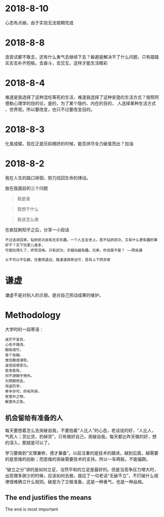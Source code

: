 # 2018-8-10
心态有点崩，由于实验无法按期完成

# 2018-8-8

连尝试都不敢去，还有什么勇气去继续下去？躲避是解决不了什么问题，只有踏踏实实去补齐短板，去奋斗，去交互，这样才能生活精彩


# 2018-8-4
难道是我选择了这种混吃等死的生活，难道我选择了这种安逸的生活方式？按照阿德勒心理学的目的论，是的，为了某个隐约、内在的目的， 人选择某种生活方式
、世界观，所以要改变，也只不过要改变目的。



# 2018-8-3
化茧成蝶，现在正是压抑拥挤的时候，能否拼尽全力破茧而出？加油

# 2018-8-2

我在人生的路口徘徊，努力找回生命的律动。

放在我面前的三个问题

> 我是谁

> 我想干什么 

> 我该怎么做

在疯狂刷知乎之后，分享一小段话

```
不过话说回来，钻研武功自有无穷乐趣，一个人生在世上，若不钻研武功，又有什么更有趣的事好干？天下玩意儿虽多，
可是玩得久了，终究没味。只有武功，才越玩越有趣。兄弟，你说是不是？ ——周伯通

```
```
士不可以不弘毅，任重而道远，路漫漫其修远兮，吾将上下而求索
```


# 谦虚

谦虚不是对别人的示弱，是对自己劳动成果的维护。


# Methodology
大学时的一段寄语：
```
迷茫不盲目，
心伤不随流。
胸有成竹，
各个击破。
放任酿成滑败，
迷信促使恶化。
愈急愈败，
何不游眼于物外。
为预期而去，
戏姿历学，
牵羊亦可，终有所获。
获意外之物，
解意外之急。

```
## 机会留给有准备的人

每天要想着怎么去突破自我，不要抱着“人比人”的心态，老话说的好，“人比人，气死人；货比货，扔掉货”，只有做好自己，突破自我，每天都比昨天做的好，想的深入，那就是可以了。

学习要做到“文理兼修，德才兼备”。以前注重的是技术的跟进，越到后面，越需要的是思维的创新；而思维的突破需要技术的支持。所以一车两毂，不能偏颇。

“破立之分”讲的是如何立足，当然平和的立足是最好的。但是当竞争压力增大时，出现僧多粥少的时候，应该如何去做，就应了一句老话“无破不立”，不打破什么规律很难确立什么规则。破是为了立做准备，这是一种勇气，也是一种品格。


## The end justifies the means

The end is most important 
